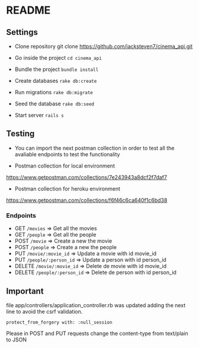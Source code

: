 # README

## Settings

* Clone repository 
  git clone https://github.com/jacksteven7/cinema_api.git

* Go inside the project
`cd cinema_api`

* Bundle the project
`bundle install`

* Create databases
`rake db:create`

* Run migrations
`rake db:migrate`

* Seed the database
`rake db:seed`

* Start server
`rails s`


## Testing 

* You can import the next postman collection in order to test all the avaliable endpoints to test the functionality

* Postman collection for local environment 

https://www.getpostman.com/collections/7e243943a8dcf2f7daf7

* Postman collection for heroku environment 

https://www.getpostman.com/collections/f6f46c6ca640f1c6bd38

### Endpoints

* GET `/movies` => Get all the movies
* GET `/people` => Get all the people
* POST `/movie` => Create a new the movie
* POST `/people` => Create a new the people
* PUT `/movie/:movie_id` => Update a movie with id movie_id
* PUT `/people/:person_id` => Update a person with id person_id
* DELETE `/movie/:movie_id` => Delete de movie with id movie_id
* DELETE `/people/:person_id` => Delete de person with id person_id



## Important

file app/controllers/application_controller.rb was updated adding the next line to avoid the csrf validation.

`protect_from_forgery with: :null_session`

Please in POST and PUT requests change the content-type from text/plain to JSON
